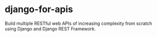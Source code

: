 # django-for-apis
Build multiple RESTful web APIs of increasing complexity from scratch using Django and Django REST Framework.
